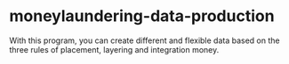 # moneylaundering-data-production
With this program, you can create different and flexible data based on the three rules of placement, layering and integration money.
